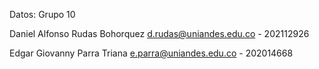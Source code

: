 Datos: Grupo 10

Daniel Alfonso Rudas Bohorquez d.rudas@uniandes.edu.co - 202112926

Edgar Giovanny Parra Triana e.parra@uniandes.edu.co - 202014668